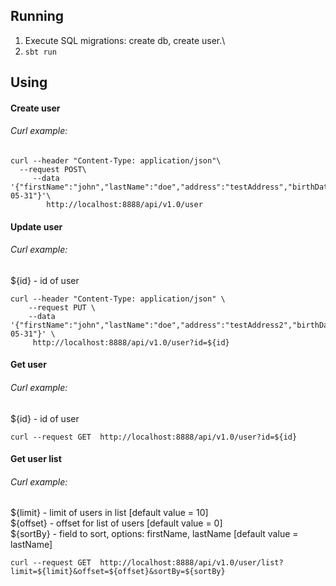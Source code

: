 ## Running
1. Execute SQL migrations: create db, create user.\
2. ```sbt run```
## Using
#### Create user

###### Curl example:
```
curl --header "Content-Type: application/json"\
  --request POST\
     --data '{"firstName":"john","lastName":"doe","address":"testAddress","birthDate":"2019-05-31"}'\
        http://localhost:8888/api/v1.0/user
```
#### Update user

###### Curl example:
${id} - id of user
```
curl --header "Content-Type: application/json" \ 
    --request PUT \
    --data '{"firstName":"john","lastName":"doe","address":"testAddress2","birthDate":"2019-05-31"}' \
     http://localhost:8888/api/v1.0/user?id=${id}
```

#### Get user

###### Curl example:
${id} - id of user
```
curl --request GET  http://localhost:8888/api/v1.0/user?id=${id}
```

#### Get user list

###### Curl example:
${limit} - limit of users in list [default value = 10] \
${offset} - offset for list of users [default value = 0] \
${sortBy} - field to sort, options: firstName, lastName [default value = lastName]
```
curl --request GET  http://localhost:8888/api/v1.0/user/list?limit=${limit}&offset=${offset}&sortBy=${sortBy}
```
